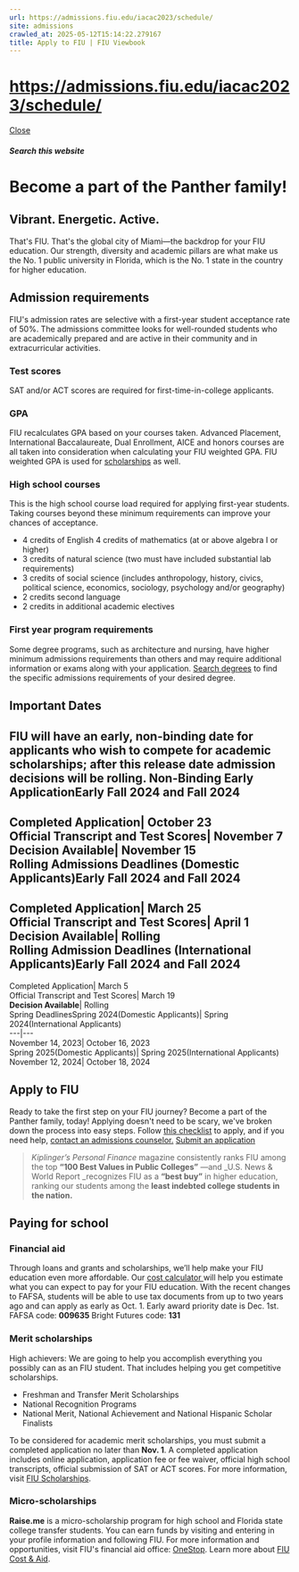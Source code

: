 ```yaml
---
url: https://admissions.fiu.edu/iacac2023/schedule/
site: admissions
crawled_at: 2025-05-12T15:14:22.279167
title: Apply to FIU | FIU Viewbook
---
```


# https://admissions.fiu.edu/iacac2023/schedule/

[ Close ](https://admissions.fiu.edu/viewbook/apply/)
##### Search this website
# Become a part of the Panther family!
## Vibrant. Energetic. Active.
That's FIU. That's the global city of Miami—the backdrop for your FIU education.
Our strength, diversity and academic pillars are what make us the No. 1 public university in Florida, which is the No. 1 state in the country for higher education.
## Admission requirements
FIU's admission rates are selective with a first-year student acceptance rate of 50%. The admissions committee looks for well-rounded students who are academically prepared and are active in their community and in extracurricular activities.
### Test scores
SAT and/or ACT scores are required for first-time-in-college applicants.
### GPA
FIU recalculates GPA based on your courses taken. Advanced Placement, International Baccalaureate, Dual Enrollment, AICE and honors courses are all taken into consideration when calculating your FIU weighted GPA. FIU weighted GPA is used for [scholarships](https://admissions.fiu.edu/cost-and-aid/scholarships/index.html) as well.
### High school courses
This is the high school course load required for applying first-year students. Taking courses beyond these minimum requirements can improve your chances of acceptance.
  * 4 credits of English
4 credits of mathematics (at or above algebra I or higher) 
  * 3 credits of natural science (two must have included substantial lab requirements)
  * 3 credits of social science (includes anthropology, history, civics, political science, economics, sociology, psychology and/or geography)
  * 2 credits second language
  * 2 credits in additional academic electives


### First year program requirements
Some degree programs, such as architecture and nursing, have higher minimum admissions requirements than others and may require additional information or exams along with your application. [Search degrees](https://www.fiu.edu/academics/degrees-and-programs/index.html) to find the specific admissions requirements of your desired degree.
## Important Dates
FIU will have an early, non-binding date for applicants who wish to compete for academic scholarships; after this release date admission decisions will be rolling.
Non-Binding Early ApplicationEarly Fall 2024 and Fall 2024  
---  
Completed Application| October 23  
Official Transcript and Test Scores| November 7  
**Decision Available**|  November 15  
Rolling Admissions Deadlines (Domestic Applicants)Early Fall 2024 and Fall 2024  
---  
Completed Application| March 25  
Official Transcript and Test Scores| April 1  
**Decision Available**|  Rolling  
Rolling Admission Deadlines (International Applicants)Early Fall 2024 and Fall 2024  
---  
Completed Application| March 5  
Official Transcript and Test Scores| March 19  
**Decision Available**|  Rolling  
Spring DeadlinesSpring 2024(Domestic Applicants)| Spring 2024(International Applicants)  
---|---  
November 14, 2023| October 16, 2023  
Spring 2025(Domestic Applicants)| Spring 2025(International Applicants)  
November 12, 2024| October 18, 2024  
## Apply to FIU
Ready to take the first step on your FIU journey? Become a part of the Panther family, today!
Applying doesn't need to be scary, we've broken down the process into easy steps. Follow [this checklist](https://admissions.fiu.edu/how-to-apply/freshman-applicant/index.html) to apply, and if you need help, [contact an admissions counselor.](https://admissions.fiu.edu/contact/index.html)
[Submit an application](https://admissions.fiu.edu/how-to-apply/apply/index.html)
>  _Kiplinger’s Personal Finance_ magazine consistently ranks FIU among the top **“100 Best Values in Public Colleges”** —and _U.S. News & World Report _recognizes FIU as a **“best buy”** in higher education, ranking our students among the **least indebted college students in the nation.**
## Paying for school
### Financial aid
Through loans and grants and scholarships, we’ll help make your FIU education even more affordable. Our [cost calculator ](https://controller.fiu.edu/departments/student-financials-systems/bursar-cashiers/calculator/)will help you estimate what you can expect to pay for your FIU education. With the recent changes to FAFSA, students will be able to use tax documents from up to two years ago and can apply as early as Oct. 1. Early award priority date is Dec. 1st.
FAFSA code: **009635**
Bright Futures code: **131**
### Merit scholarships
High achievers: We are going to help you accomplish everything you possibly can as an FIU student. That includes helping you get competitive scholarships.
  * Freshman and Transfer Merit Scholarships
  * National Recognition Programs
  * National Merit, National Achievement and National Hispanic Scholar Finalists


To be considered for academic merit scholarships, you must submit a completed application no later than **Nov. 1**. A completed application includes online application, application fee or fee waiver, official high school transcripts, official submission of SAT or ACT scores.
For more information, visit [FIU Scholarships](https://scholarships.fiu.edu/browse-scholarships/merit-scholarships/index.html).
### Micro-scholarships
**Raise.me** is a micro-scholarship program for high school and Florida state college transfer students.
You can earn funds by visiting and entering in your profile information and following FIU.
For more information and opportunities, visit FIU's financial aid office: [OneStop](https://onestop.fiu.edu/finances/types-of-aid/scholarships/find-scholarships/).
Learn more about [FIU Cost & Aid](https://admissions.fiu.edu/cost-and-aid/index.html).

